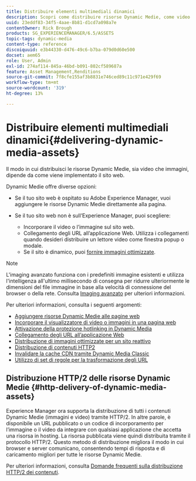 ```yaml
---
title: Distribuire elementi multimediali dinamici
description: Scopri come distribuire risorse Dynamic Medie, come video e immagini, alle pagine web.
uuid: 23eddf83-34f5-4aae-8b81-d1cd7a098a7e
contentOwner: Rick Brough
products: SG_EXPERIENCEMANAGER/6.5/ASSETS
topic-tags: dynamic-media
content-type: reference
discoiquuid: e3b44330-d476-49c6-b7ba-079d0d60e500
docset: aem65
role: User, Admin
exl-id: 274af114-845a-46bd-b091-802cf589687a
feature: Asset Management,Renditions
source-git-commit: 7f8cfe155af3b8831e746ced89c11c971e429f69
workflow-type: tm+mt
source-wordcount: '319'
ht-degree: 13%

---
```


# Distribuire elementi multimediali dinamici{#delivering-dynamic-media-assets}

Il modo in cui distribuisci le risorse Dynamic Medie, sia video che immagini, dipende da come viene implementato il sito web.

Dynamic Medie offre diverse opzioni:

* Se il tuo sito web è ospitato su Adobe Experience Manager, vuoi aggiungere le risorse Dynamic Medie direttamente alla pagina.
* Se il tuo sito web non è sull’Experience Manager, puoi scegliere:

   * Incorporare il video o l’immagine sul sito web.
   * Collegamento degli URL all’applicazione Web. Utilizza i collegamenti quando desideri distribuire un lettore video come finestra popup o modale.
   * Se il sito è dinamico, puoi [fornire immagini ottimizzate](/help/assets/responsive-site.md).

>[!NOTE]
>
>L&#39;imaging avanzato funziona con i predefiniti immagine esistenti e utilizza l&#39;intelligenza all&#39;ultimo millisecondo di consegna per ridurre ulteriormente le dimensioni del file immagine in base alla velocità di connessione del browser o della rete. Consulta [Imaging avanzato](/help/assets/imaging-faq.md) per ulteriori informazioni.

Per ulteriori informazioni, consulta i seguenti argomenti:

* [Aggiungere risorse Dynamic Medie alle pagine web](/help/assets/adding-dynamic-media-assets-to-pages.md)
* [Incorporare il visualizzatore di video o immagini in una pagina web](/help/assets/embed-code.md)
* [Attivazione della protezione hotlinking in Dynamic Media](/help/assets/hotlink-protection.md)
* [Collegamento degli URL all’applicazione Web](/help/assets/linking-urls-to-yourwebapplication.md)
* [Distribuzione di immagini ottimizzate per un sito reattivo](/help/assets/responsive-site.md)
* [Distribuzione di contenuti HTTP2](/help/assets/http2.md)
* [Invalidare la cache CDN tramite Dynamic Media Classic](/help/assets/invalidate-cdn-cache-dm-classic.md)
* [Utilizzo di set di regole per la trasformazione degli URL](/help/assets/using-rulesets-to-transform-urls.md)


## Distribuzione HTTP/2 delle risorse Dynamic Medie {#http-delivery-of-dynamic-media-assets}

Experience Manager ora supporta la distribuzione di tutti i contenuti Dynamic Medie (immagini e video) tramite HTTP/2. In altre parole, è disponibile un URL pubblicato o un codice di incorporamento per l’immagine o il video da integrare con qualsiasi applicazione che accetta una risorsa in hosting. La risorsa pubblicata viene quindi distribuita tramite il protocollo HTTP/2. Questo metodo di distribuzione migliora il modo in cui browser e server comunicano, consentendo tempi di risposta e di caricamento migliori per tutte le risorse Dynamic Medie.

Per ulteriori informazioni, consulta [Domande frequenti sulla distribuzione HTTP/2 dei contenuti](/help/sites-administering/scene7-http2faq.md).
